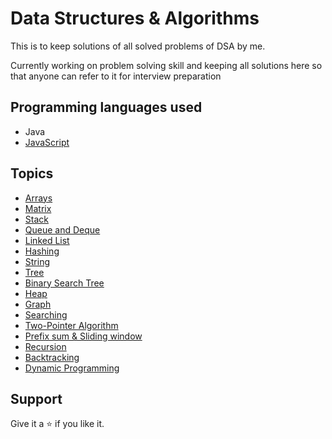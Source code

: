 # Data Structures & Algorithms

This is to keep solutions of all solved problems of DSA by me.

Currently working on problem solving skill and keeping all solutions here so that anyone can refer to it for interview preparation

## Programming languages used

- Java
- [JavaScript](https://github.com/sjsouvik/Data-Structures-Algorithms/tree/master/DSA-JavaScript)

## Topics

- [Arrays](https://github.com/sjsouvik/Data-Structures-Algorithms/tree/master/GFG/Arrays)
- [Matrix](https://github.com/sjsouvik/Data-Structures-Algorithms/tree/master/GFG/Matrix)
- [Stack](https://github.com/sjsouvik/Data-Structures-Algorithms/tree/master/GFG/Stack)
- [Queue and Deque](https://github.com/sjsouvik/Data-Structures-Algorithms/tree/master/GFG/Queue%20and%20Dequeue)
- [Linked List](https://github.com/sjsouvik/Data-Structures-Algorithms/tree/master/GFG/Linked%20List)
- [Hashing](https://github.com/sjsouvik/Data-Structures-Algorithms/tree/master/GFG/Hashing)
- [String](https://github.com/sjsouvik/Data-Structures-Algorithms/tree/master/DSA-JavaScript/String)
- [Tree](https://github.com/sjsouvik/Data-Structures-Algorithms/tree/master/GFG/Tree)
- [Binary Search Tree](https://github.com/sjsouvik/Data-Structures-Algorithms/tree/master/GFG/Binary%20Search%20Tree)
- [Heap](https://github.com/sjsouvik/Data-Structures-Algorithms/tree/master/GFG/Heap)
- [Graph](https://github.com/sjsouvik/Data-Structures-Algorithms/tree/master/Amazon-SDE-Test-Series/DSA/Graph)
- [Searching](https://github.com/sjsouvik/Data-Structures-Algorithms/tree/master/GFG/Searching)
- [Two-Pointer Algorithm](https://github.com/sjsouvik/Data-Structures-Algorithms/tree/master/GFG/Two-Pointer%20Algorithm)
- [Prefix sum & Sliding window](https://github.com/sjsouvik/Data-Structures-Algorithms/tree/master/GFG/Prefix%20Sum%20%26%20Sliding%20Window)
- [Recursion](https://github.com/sjsouvik/Data-Structures-Algorithms/tree/master/GFG/Recursion)
- [Backtracking](https://github.com/sjsouvik/Data-Structures-Algorithms/tree/master/Amazon-SDE-Test-Series/DSA/Backtracking)
- [Dynamic Programming](https://github.com/sjsouvik/Data-Structures-Algorithms/tree/master/DSA/Dynamic%20Programming)

## Support

Give it a ⭐ if you like it.
